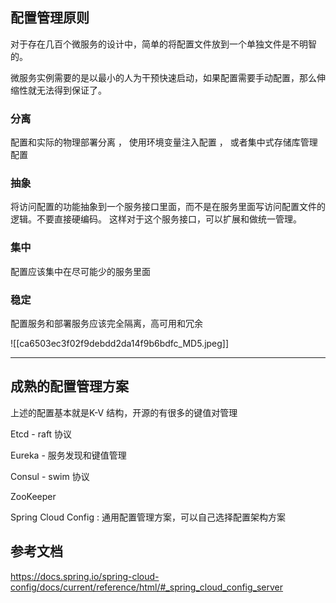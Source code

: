 
## 配置管理原则

对于存在几百个微服务的设计中，简单的将配置文件放到一个单独文件是不明智的。

微服务实例需要的是以最小的人为干预快速启动，如果配置需要手动配置，那么伸缩性就无法得到保证了。

### 分离

配置和实际的物理部署分离 ， 使用环境变量注入配置 ， 或者集中式存储库管理配置

### 抽象

将访问配置的功能抽象到一个服务接口里面，而不是在服务里面写访问配置文件的逻辑。不要直接硬编码。
这样对于这个服务接口，可以扩展和做统一管理。


### 集中

配置应该集中在尽可能少的服务里面

### 稳定

配置服务和部署服务应该完全隔离，高可用和冗余

![[ca6503ec3f02f9debdd2da14f9b6bdfc_MD5.jpeg]]

---


## 成熟的配置管理方案

上述的配置基本就是K-V 结构，开源的有很多的键值对管理

Etcd - raft 协议

Eureka - 服务发现和键值管理

Consul - swim 协议

ZooKeeper

Spring Cloud Config : 通用配置管理方案，可以自己选择配置架构方案


## 参考文档

https://docs.spring.io/spring-cloud-config/docs/current/reference/html/#_spring_cloud_config_server

